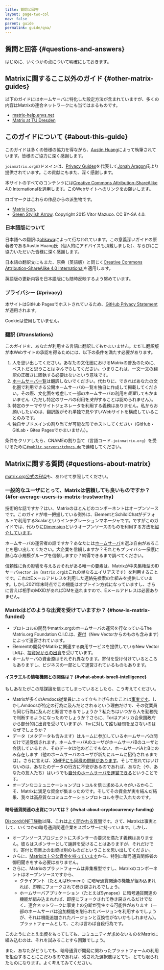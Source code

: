 ```yaml
---
title: 質問と回答
layout: page-two-col
nav: false
parent: guide
permalink: guide/qna/
---
```


## 質問と回答 {#questions-and-answers}

はじめに、いくつかの点について明確にしておきます。

## Matrixに関するここ以外のガイド {#other-matrix-guides}

以下のガイドにはホームサーバに特化した設定方法が含まれていますが、多くの内容はMatrixの連合ネットワークにも当てはまるものです。

* [matrix-help.envs.net](https://matrix-help.envs.net/)
* [Matrix at TU Dresden](https://doc.matrix.tu-dresden.de/en/)

## このガイドについて {#about-this-guide}

このガイドは多くの皆様の協力を得ながら、[Austin Huang](https://austinhuang.me)によって執筆されています。皆様のご協力に深く感謝します。

`joinmatrix.org`のドメインは、[Privacy Guides](https://www.privacyguides.org/)を代表して[Jonah Aragon](https://www.jonaharagon.com/)氏より提供されています。この貢献にもまた、深く感謝します。

本サイトのすべてのコンテンツには[Creative Commons Attribution-ShareAlike 4.0 International](https://creativecommons.org/licenses/by-sa/4.0/)を適用します。このWebサイトへのリンクをお願いします。

ロゴマークはこれらの作品からの派生物です。

* [Matrix icon](https://commons.wikimedia.org/wiki/File:Matrix_icon.svg).
* [Green Stylish Arrow](https://commons.wikimedia.org/wiki/File:Green_Stylish_Arrow.svg). Copyright 2015 Vitor Mazuco. CC BY-SA 4.0.

### 日本語版について

日本語への翻訳は[ohkawa](https://88171.net)によって行なわれています。この意義深いガイドの原著者であるAustin Huang氏（個人的にアドバイスも頂戴しました）、ならびにご協力いただいた皆様に深く感謝します。

日本語の翻訳文にもまた、原典（英語版）と同じく[Creative Commons Attribution-ShareAlike 4.0 International](https://creativecommons.org/licenses/by-sa/4.0/)を適用します。

英語版の更新内容を日本語版にも随時反映するよう努めています。

### プライバシー {#privacy}

本サイトはGitHub Pagesでホストされているため、[GitHub Privacy Statement](https://docs.github.com/en/github/site-policy/github-privacy-statement)が適用されます。

<!--
本サイトではアクセス解析に[GoatCounter](https://goatcounter.com)を利用しています。これは[オープンソースです](https://github.com/zgoat/goatcounter)。本サイトの統計情報は[公開](https://joinmatrix.goatcounter.com)されていて（あなたがリンク先で目にする以上の情報は筆者も得られません）、[プライバシーポリシー](https://www.goatcounter.com/privacy)も確認できます。希望する場合は広告ブロッカーで`gc.zgo.at`をブロックすることで、この機能を無効化することができます。
-->

Cookieは使用していません。

### 翻訳 {#translations}

このガイドを、あなたが利用する言語に翻訳してもかまいません。ただし翻訳版が本Webサイトの承認を得るためには、以下の条件を満たす必要があります。

1. 人を思い出してください。あなたの文化圏におけるMatrixの普及のために、ベストだと思うことは*なんでも*してください。つまりこれは、一文一文の翻訳の正確さに固執する必要はないという意味です。
2. [ホームサーバ一覧](../../servers)は翻訳しないでください。代わりに、できればあなたの文化圏で利用できる公開ホームサーバの一覧を独自に作成して掲載してください。その際、文化面を考慮して一部のホームサーバの利用を*提案*してもかまいません（ただし特定のサーバの利用を*支持*することは認められません）。
3. 特定のテーマやサイトジェネレータを利用する義務はありません。私からお願いしたいのは、翻訳版がそれ単独で見やすいWebサイトを構成していることのみです。
4. 独自サブドメインの割り当てが可能な形でホストしてください（GitHub・GitLab・Gitea Pagesでかまいません）。

条件をクリアしたら、CNAMEの割り当て（言語コード`.joinmatrix.org`）を受けるために[`#public_servers:tchncs.de`](https://matrix.to/#/#public_servers:tchncs.de)で連絡してください。

## Matrixに関する質問 {#questions-about-matrix}

[matrix.org公式のFAQ](https://matrix.org/faq)も、あわせて参照してください。

### 一般的なユーザにとって、Matrixは信頼しても良いものですか？ {#for-average-users-is-matrix-trustworthy}

技術的な話ですか？はい、Matrixのほとんどのコンポーネントはオープンソースです。このガイドが唯一把握している例外は、ElementとSchildiChatがデフォルトで利用するScalarというインテグレーションマネージャです。ですがこのガイドでは、代わりに[Dimension](https://github.com/turt2live/matrix-dimension)というオープンソースのものを利用する方法を[紹介しています](../#pc-and-mobile)。

ホームサーバの運営者の話ですか？あなたには[ホームサーバ](../../servers)を選ぶ自由があることを思い出してください。大企業を信頼しますか？それともプライバシー保護に熱心な小規模グループを信頼しますか？納得できるまで調べてください。

信頼性に負の影響を与えるおそれがある唯一の要素は、Matrixが中央集権型のIDサーバ`vector.im`（`matrix.org`はこれの単なるエイリアスです）を利用することです。これはEメールアドレスを利用した連絡先検索の仕組みを提供しています。しかし2021年末時点でこの機能はオプトイン方式になっていますし、さらに言えば相手のMXIDがあればDMを送れますので、Eメールアドレスは必要ありません。

### Matrixはどのような出資を受けていますか？ {#how-is-matrix-funded}

* プロトコルの開発やmatrix.orgのホームサーバの運営を行なっているThe Matrix.org Foundation C.I.C.は、[寄付](https://matrix.org/faq/#who-and-how)（New Vectorからのものも含みます）によって運営されています。
* Elementの開発やMatrixに関連する商用サービスを提供しているNew Vector Ltdは、[投資家からの出資](https://element.io/blog/tag/investment/)を受けています。
* ホームサーバの資金源はそれぞれ異なります。寄付を受け付けているところもありますし、ビジネスの一部として運営されているものもあります。

#### イスラエルの情報機関との関係は？ {#what-about-israeli-intelligence}

もしあなたがこの陰謀論を信じてしまっているとしたら、こう考えてください。

* Matrixが多くのAmdocs従業員によって立ち上げられたことは[事実です](https://matrix.org/faq/#who-and-how)。しかしAmdocsが特定の行為に及んだとされるという理由だけで、その従業員も同じ行為に及んだと断言できるでしょうか？私たちはいつから人を勤務先で判断するようになったのでしょうか？さらに、Torはアメリカ合衆国政府から部分的に出資を受けていますが、Torに対して誰も疑問を呈さないのはなぜでしょうか？
* データ（メタデータも含みます）はルームに参加しているホームサーバの間だけで送受信されます。ホームサーバAのユーザがホームサーバBのユーザと会話しているとき、そのデータは他のどこでもない、ホームサーバAとBにのみ存在します（他のホームサーバのユーザが新たにルームに招待されるまでは）。さらに言えば、[XMPPにも同様の問題があります](https://infosec-handbook.eu/articles/xmpp-aitm/)。そして忘れてはいけないのは、あなたのデータの行方に不安があるのであれば、あなた（や、あなたの友人たち）はいつでも[自分のホームサーバを運営できる](../#set-up-your-own-homeserver-or-join-an-existing-homeserver)ということです。
* オープンなコミュニケーションプロトコルを信じ求める人々がいるからこそ、Matrixに満足な資金が集まったのです。そしてその資金が実を結んだ結果、我々は高品質なコミュニケーションプロトコルを手に入れたのです。

#### 暗号通貨関連の出資については？ {#what-about-cryptocurrency-funding}

[DiscordのNFT騒動](../matrix-vs-discord/#why-not-discord)以降、これは[よく聞かれる質問](https://www.reddit.com/r/discordapp/comments/qq4qx3/is_there_a_discord_replacement_that_doesnt/hjy61jo/?context=3)です。さて、Matrixは事実として、いくつかの暗号通貨関連企業をスポンサーに持っています。しかし、

* オープンソースプロジェクトにスポンサーの要求を満たす義務はありません。彼らはスポンサーとして謝辞を受けることはありますが、それだけです。寄付と商業上の出資は別のものだということを思い出してください。
* さらに、[Matrixは十分な資金を持っています](https://www.matrix.org/blog/2019/10/10/new-vector-raises-8-5-m-to-accelerate-matrix-riot-modular)から、特別に暗号通貨関係者の御用聞きをする必要はありません。
* さらに、Matrixのプラットフォームは非集権型ですし、Matrixのコンポーネントはオープンソースですから、
    * クライアント（たとえばElement）に暗号通貨関連の機能が組み込まれれば、即座にフォークされて巻き戻されるでしょう。
    * ホームサーバアプリケーション（たとえばSynapse）に暗号通貨関連の機能が組み込まれれば、即座にフォークされて巻き戻されるだけでなく、連合ネットワークに事実上の分断が発生する可能性があります（一部のホームサーバは追加機能を削られたバージョンを利用するでしょうが、それは機能追加されたバージョンと互換性がないかもしれません）。プラットフォームとして、これは言わば自殺行為です。

このようにたとえ出資をもってしても、コミュニティが求めないものをMatrixに組み込むのは、それを試みることすら困難でしょう。

また、あなたがどうしても、暗号通貨が開発に関わったプラットフォームの利用を拒否することにこだわるのであれば、残された選択肢はとても、とても限られたものになります。よく考えてみてください。
